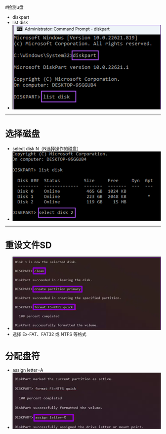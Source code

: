 
#检测u盘
* diskpart 
* list disk
* ![Alt text](image.png)

-------

# 选择磁盘  
* select disk N（N选择操作的磁盘）
* ![Alt text](image-1.png)
  
------

# 重设文件SD
* ![Alt text](image-2.png)
* 选择 Ex-FAT、FAT32 或 NTFS 等格式

# 分配盘符
* assign letter=A
* ![Alt text](image-3.png)